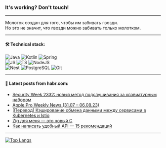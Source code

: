 ### It's working? Don't touch!

---
Молоток создан для того, чтобы им забивать гвозди. <br>
Но это не значит, что гвозди можно забивать только молотком.

---

#### 🛠️ Technical stack:

![Java](https://img.shields.io/badge/Java-informational?logo=Oracle&style=flat&logoColor=white&color=FF4500)
![Kotlin](https://img.shields.io/badge/Kotlin-informational?logo=Kotlin&style=flat&logoColor=white&color=774D97)
![Spring](https://img.shields.io/badge/SpringBoot-informational?logo=SpringBoot&style=flat&logoColor=white&color=6DB33F) <br>
![JS](https://img.shields.io/badge/JS-informational?logo=javaScript&style=flat&logoColor=black&color=F7Df1E)
![TS](https://img.shields.io/badge/TypeScript-informational?logo=typeScript&style=flat&logoColor=black&color=0667A8)
![NodeJS](https://img.shields.io/badge/NodeJS-informational?logo=node.js&style=flat&logoColor=white&color=70A760) <br>
![Nest](https://img.shields.io/badge/NestJS-informational?logo=NestJS&style=flat&logoColor=white&color=E0234E)
![PostgreSQL](https://img.shields.io/badge/PostgreSQL-informational?logo=PostgreSQL&style=flat&logoColor=white&color=DAA520)
![Git](https://img.shields.io/badge/Git-informational?logo=git&style=flat&logoColor=white&color=778899)

___

#### 💬 Latest posts from habr.com:

<!-- BLOG-POST-LIST:START -->
- [Security Week 2332: новый метод подслушивания за клавиатурным набором](https://habr.com/ru/companies/kaspersky/articles/753112/?utm_source=habrahabr&utm_medium=rss&utm_campaign=753112)
- [Apple Pro Weekly News &lpar;31.07 – 06.08.23&rpar;](https://habr.com/ru/articles/753108/?utm_source=habrahabr&utm_medium=rss&utm_campaign=753108)
- [[Перевод] Кэширование обмена данными между сервисами в Kubernetes и Istio](https://habr.com/ru/companies/southbridge/articles/753098/?utm_source=habrahabr&utm_medium=rss&utm_campaign=753098)
- [Zig для меня — это новый C](https://habr.com/ru/articles/753078/?utm_source=habrahabr&utm_medium=rss&utm_campaign=753078)
- [Как написать удобный API — 15 рекомендаций](https://habr.com/ru/companies/ru_mts/articles/753074/?utm_source=habrahabr&utm_medium=rss&utm_campaign=753074)
<!-- BLOG-POST-LIST:END -->

---
[![Top Langs](https://github-readme-stats-git-master-advtsetting-gmailcom.vercel.app/api/top-langs/?username=zloylis&langs_count=10&hide_title=false&title_color=e6edf3&size_weight=0.5&count_weight=0.5&layout=compact&hide_border=true&theme=dracula)](https://github.com/zloylis)

<!-- ![GitHub stats](https://github-readme-stats-git-master-advtsetting-gmailcom.vercel.app/api?username=zloylis&show_icons=true&hide_border=true&theme=dracula&hide_title=true&include_all_commits=true&count_private=true&hide=contribs&hide_rank=true) -->
